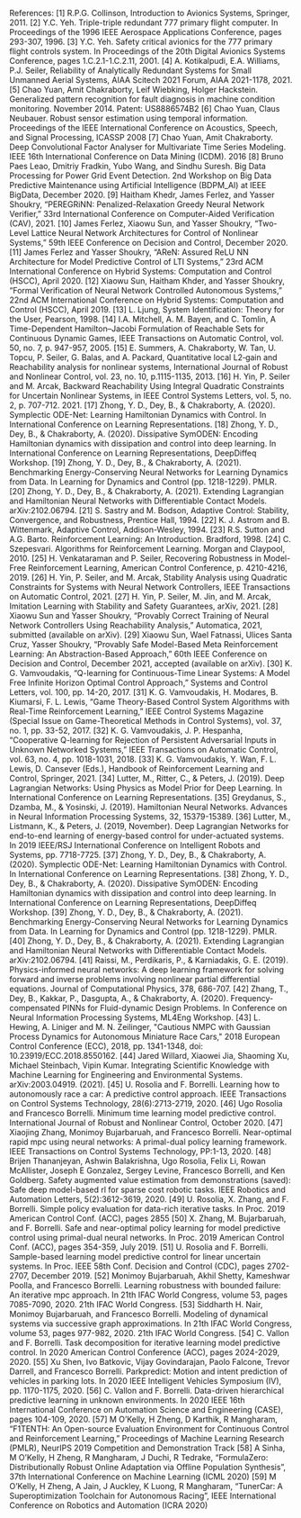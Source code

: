 References: 
[1] R.P.G. Collinson, Introduction to Avionics Systems, Springer, 2011.
[2] Y.C. Yeh. Triple-triple redundant 777 primary flight computer. In Proceedings of the 1996 IEEE Aerospace Applications Conference, pages 293-307, 1996.
[3] Y.C. Yeh. Safety critical avionics for the 777 primary flight controls system. In Proceedings of the 20th Digital Avionics Systems Conference, pages 1.C.2.1-1.C.2.11, 2001.
[4] A. Kotikalpudi, E.A. Williams, P.J. Seiler, Reliability of Analytically Redundant Systems for Small Unmanned Aerial Systems, AIAA Scitech 2021 Forum, AIAA 2021-1178, 2021.
[5] Chao Yuan, Amit Chakraborty, Leif Wiebking, Holger Hackstein. Generalized pattern recognition for fault diagnosis in machine condition monitoring. November 2014. Patent: US8886574B2
[6] Chao Yuan, Claus Neubauer. Robust sensor estimation using temporal information. Proceedings of the IEEE International Conference on Acoustics, Speech, and Signal Processing, ICASSP 2008
[7] Chao Yuan, Amit Chakraborty. Deep Convolutional Factor Analyser for Multivariate Time Series Modeling. IEEE 16th International Conference on Data Mining (ICDM). 2016
[8] Bruno Paes Leao, Dmitriy Fradkin, Yubo Wang, and Sindhu Suresh. Big Data Processing for Power Grid Event Detection. 2nd Workshop on Big Data Predictive Maintenance using Artificial Intelligence (BDPM_AI) at IEEE BigData, December 2020.
[9] Haitham Khedr, James Ferlez, and Yasser Shoukry, “PEREGRiNN: Penalized-Relaxation Greedy Neural Network Verifier,” 33rd International Conference on Computer-Aided Verification (CAV), 2021.
[10] James Ferlez, Xiaowu Sun, and Yasser Shoukry, “Two-Level Lattice Neural Network Architectures for Control of Nonlinear Systems,” 59th IEEE Conference on Decision and Control, December 2020.
[11] James Ferlez and Yasser Shoukry, “AReN: Assured ReLU NN Architecture for Model Predictive Control of LTI Systems,” 23rd ACM International Conference on Hybrid Systems: Computation and Control (HSCC), April 2020.
[12] Xiaowu Sun, Haitham Khder, and Yasser Shoukry, “Formal Verification of Neural Network Controlled Autonomous Systems,” 22nd ACM International Conference on Hybrid Systems: Computation and Control (HSCC), April 2019.
[13] L. Ljung, System Identification: Theory for the User, Pearson, 1998.
[14] I.A. Mitchell, A. M. Bayen, and C. Tomlin, A Time-Dependent Hamilton–Jacobi Formulation of Reachable Sets for Continuous Dynamic Games, IEEE Transactions on Automatic Control, vol. 50, no. 7, p. 947-957, 2005.
[15] E. Summers, A. Chakraborty, W. Tan, U. Topcu, P. Seiler, G. Balas, and A. Packard, Quantitative local L2‐gain and Reachability analysis for nonlinear systems, International Journal of Robust and Nonlinear Control, vol. 23, no. 10, p.1115-1135, 2013.
[16] H. Yin, P. Seiler and M. Arcak, Backward Reachability Using Integral Quadratic Constraints for Uncertain Nonlinear Systems, in IEEE Control Systems Letters, vol. 5, no. 2, p. 707-712. 2021.
[17] Zhong, Y. D., Dey, B., & Chakraborty, A. (2020). Symplectic ODE-Net: Learning Hamiltonian Dynamics with Control. In International Conference on Learning Representations.
[18] Zhong, Y. D., Dey, B., & Chakraborty, A. (2020). Dissipative SymODEN: Encoding Hamiltonian dynamics with dissipation and control into deep learning. In International Conference on Learning Representations, DeepDiffeq Workshop.
[19] Zhong, Y. D., Dey, B., & Chakraborty, A. (2021). Benchmarking Energy-Conserving Neural Networks for Learning Dynamics from Data. In Learning for Dynamics and Control (pp. 1218-1229). PMLR.
[20] Zhong, Y. D., Dey, B., & Chakraborty, A. (2021). Extending Lagrangian and Hamiltonian Neural Networks with Differentiable Contact Models. arXiv:2102.06794.
[21] S. Sastry and M. Bodson, Adaptive Control: Stability, Convergence, and Robustness, Prentice Hall, 1994.
[22] K. J. Astrom and B. Wittenmark, Adaptive Control, Addison-Wesley, 1994.
[23] R.S. Sutton and A.G. Barto. Reinforcement Learning: An Introduction. Bradford, 1998.
[24] C. Szepesvari. Algorithms for Reinforcement Learning. Morgan and Claypool, 2010.
[25] H. Venkataraman and P. Seiler, Recovering Robustness in Model-Free Reinforcement Learning, American Control Conference, p. 4210-4216, 2019.
[26] H. Yin, P. Seiler, and M. Arcak, Stability Analysis using Quadratic Constraints for Systems with Neural Network Controllers, IEEE Transactions on Automatic Control, 2021.
[27] H. Yin, P. Seiler, M. Jin, and M. Arcak, Imitation Learning with Stability and Safety Guarantees, arXiv, 2021.
[28] Xiaowu Sun and Yasser Shoukry, “Provably Correct Training of Neural Network Controllers Using Reachability Analysis,” Automatica, 2021, submitted (available on arXiv).
[29] Xiaowu Sun, Wael Fatnassi, Ulices Santa Cruz, Yasser Shoukry, “Provably Safe Model-Based Meta Reinforcement Learning: An Abstraction-Based Approach,” 60th IEEE Conference on Decision and Control, December 2021, accepted (available on arXiv).
[30] K. G. Vamvoudakis, “Q-learning for Continuous-Time Linear Systems: A Model Free Infinite Horizon Optimal Control Approach,” Systems and Control Letters, vol. 100, pp. 14-20, 2017.
[31] K. G. Vamvoudakis, H. Modares, B. Kiumarsi, F. L. Lewis, “Game Theory-Based Control System Algorithms with Real-Time Reinforcement Learning,” IEEE Control Systems Magazine (Special Issue on Game-Theoretical Methods in Control Systems), vol. 37, no. 1, pp. 33-52, 2017.
[32] K. G. Vamvoudakis, J. P. Hespanha, “Cooperative Q-learning for Rejection of Persistent Adversarial Inputs in Unknown Networked Systems,” IEEE Transactions on Automatic Control, vol. 63, no. 4, pp. 1018-1031, 2018. 
[33] K. G. Vamvoudakis, Y. Wan, F. L. Lewis, D. Cansever (Eds.), Handbook of Reinforcement Learning and Control, Springer, 2021.
[34] Lutter, M., Ritter, C., & Peters, J. (2019). Deep Lagrangian Networks: Using Physics as Model Prior for Deep Learning. In International Conference on Learning Representations. 
[35] Greydanus, S., Dzamba, M., & Yosinski, J. (2019). Hamiltonian Neural Networks. Advances in Neural Information Processing Systems, 32, 15379-15389.
[36] Lutter, M., Listmann, K., & Peters, J. (2019, November). Deep Lagrangian Networks for end-to-end learning of energy-based control for under-actuated systems. In 2019 IEEE/RSJ International Conference on Intelligent Robots and Systems, pp. 7718-7725.
[37] Zhong, Y. D., Dey, B., & Chakraborty, A. (2020). Symplectic ODE-Net: Learning Hamiltonian Dynamics with Control. In International Conference on Learning Representations.
[38] Zhong, Y. D., Dey, B., & Chakraborty, A. (2020). Dissipative SymODEN: Encoding Hamiltonian dynamics with dissipation and control into deep learning. In International Conference on Learning Representations, DeepDiffeq Workshop.
[39] Zhong, Y. D., Dey, B., & Chakraborty, A. (2021). Benchmarking Energy-Conserving Neural Networks for Learning Dynamics from Data. In Learning for Dynamics and Control (pp. 1218-1229). PMLR.
[40] Zhong, Y. D., Dey, B., & Chakraborty, A. (2021). Extending Lagrangian and Hamiltonian Neural Networks with Differentiable Contact Models. arXiv:2102.06794.
[41] Raissi, M., Perdikaris, P., & Karniadakis, G. E. (2019). Physics-informed neural networks: A deep learning framework for solving forward and inverse problems involving nonlinear partial differential equations. Journal of Computational Physics, 378, 686-707.
[42] Zhang, T., Dey, B., Kakkar, P., Dasgupta, A., & Chakraborty, A. (2020). Frequency-compensated PINNs for Fluid-dynamic Design Problems. In Conference on Neural Information Processing Systems, ML4Eng Workshop.
[43] L. Hewing, A. Liniger and M. N. Zeilinger, "Cautious NMPC with Gaussian Process Dynamics for Autonomous Miniature Race Cars," 2018 European Control Conference (ECC), 2018, pp. 1341-1348, doi: 10.23919/ECC.2018.8550162.
[44] Jared Willard, Xiaowei Jia, Shaoming Xu, Michael Steinbach, Vipin Kumar. Integrating Scientific Knowledge with Machine Learning for Engineering and Environmental Systems. arXiv:2003.04919. (2021).
[45] U. Rosolia and F. Borrelli. Learning how to autonomously race a car: A predictive control approach. IEEE Transactions on Control Systems Technology, 28(6):2713-2719, 2020.
[46] Ugo Rosolia and Francesco Borrelli. Minimum time learning model predictive control. International Journal of Robust and Nonlinear Control, October 2020.
[47] Xiaojing Zhang, Monimoy Bujarbaruah, and Francesco Borrelli. Near-optimal rapid mpc using neural networks: A primal-dual policy learning framework. IEEE Transactions on Control Systems Technology, PP:1-13, 2020.
[48] Brijen Thananjeyan, Ashwin Balakrishna, Ugo Rosolia, Felix Li, Rowan McAllister, Joseph E Gonzalez, Sergey Levine, Francesco Borrelli, and Ken Goldberg. Safety augmented value estimation from demonstrations (saved): Safe deep model-based rl for sparse cost robotic tasks. IEEE Robotics and Automation Letters, 5(2):3612-3619, 2020.
[49] U. Rosolia, X. Zhang, and F. Borrelli. Simple policy evaluation for data-rich iterative tasks. In Proc. 2019 American Control Conf. (ACC), pages 2855 
[50] X. Zhang, M. Bujarbaruah, and F. Borrelli. Safe and near-optimal policy learning for model predictive control using primal-dual neural networks. In Proc. 2019 American Control Conf. (ACC), pages 354-359, July 2019.
[51] U. Rosolia and F. Borrelli. Sample-based learning model predictive control for linear uncertain systems. In Proc. IEEE 58th Conf. Decision and Control (CDC), pages 2702-2707, December 2019.
[52] Monimoy Bujarbaruah, Akhil Shetty, Kameshwar Poolla, and Francesco Borrelli. Learning robustness with bounded failure: An iterative mpc approach. In 21th IFAC World Congress, volume 53, pages 7085-7090, 2020. 21th IFAC World Congress.
[53] Siddharth H. Nair, Monimoy Bujarbaruah, and Francesco Borrelli. Modeling of
dynamical systems via successive graph approximations. In 21th IFAC World
Congress, volume 53, pages 977-982, 2020. 21th IFAC World Congress.
[54] C. Vallon and F. Borrelli. Task decomposition for iterative learning model predictive control. In 2020 American Control Conference (ACC), pages 2024-2029, 2020.
[55] Xu Shen, Ivo Batkovic, Vijay Govindarajan, Paolo Falcone, Trevor Darrell, and
Francesco Borrelli. Parkpredict: Motion and intent prediction of vehicles in parking lots. In 2020 IEEE Intelligent Vehicles Symposium (IV), pp. 1170-1175, 2020.
[56] C. Vallon and F. Borrelli. Data-driven hierarchical predictive learning in unknown
environments. In 2020 IEEE 16th International Conference on Automation Science and Engineering (CASE), pages 104-109, 2020.
[57] M O’Kelly, H Zheng, D Karthik, R Mangharam, “F1TENTH: An Open-source Evaluation Environment for Continuous Control and Reinforcement Learning,” Proceedings of Machine Learning Research (PMLR), NeurIPS 2019 Competition and Demonstration Track
[58] A Sinha, M O’Kelly, H Zheng, R Mangharam, J Duchi, R Tedrake, “FormulaZero: Distributionally Robust Online Adaptation via Offline Population Synthesis”, 37th International Conference on Machine Learning (ICML 2020)
[59] M O’Kelly, H Zheng, A Jain, J Auckley, K Luong, R Mangharam, “TunerCar: A Superoptimization Toolchain for Autonomous Racing”, IEEE International Conference on Robotics and Automation (ICRA 2020)
